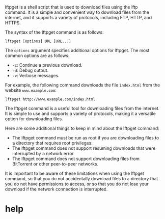 lftpget is a shell script that is used to download files using the lftp command. It is a simple and convenient way to download files from the internet, and it supports a variety of protocols, including FTP, HTTP, and HTTPS.

The syntax of the lftpget command is as follows:

```
lftpget [options] URL [URL...]
```

The `options` argument specifies additional options for lftpget. The most common options are as follows:

* `-c`: Continue a previous download.
* `-d`: Debug output.
* `-v`: Verbose messages.

For example, the following command downloads the file `index.html` from the website `www.example.com`:

```
lftpget http://www.example.com/index.html
```

The lftpget command is a useful tool for downloading files from the internet. It is simple to use and supports a variety of protocols, making it a versatile option for downloading files.

Here are some additional things to keep in mind about the lftpget command:

* The lftpget command must be run as root if you are downloading files to a directory that requires root privileges.
* The lftpget command does not support resuming downloads that were interrupted by a network error.
* The lftpget command does not support downloading files from BitTorrent or other peer-to-peer networks.

It is important to be aware of these limitations when using the lftpget command, so that you do not accidentally download files to a directory that you do not have permissions to access, or so that you do not lose your download if the network connection is interrupted.



# help 

```

```
